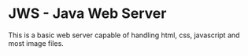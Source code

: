 # JWS - Java Web Server
This is a basic web server capable of handling html, css, javascript and most image files.
